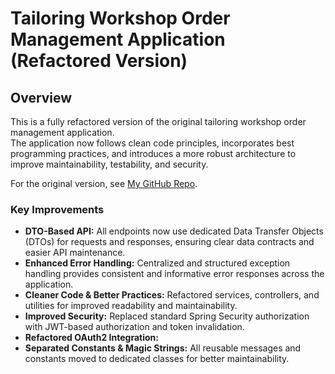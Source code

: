 # Tailoring Workshop Order Management Application (Refactored Version)

## Overview
This is a fully refactored version of the original tailoring workshop order management application.  
The application now follows clean code principles, incorporates best programming practices, and introduces a more robust architecture to improve maintainability, testability, and security.  

For the original version, see [My GitHub Repo](https://github.com/LBolechow/Praca-dyplomowa-SpringBoot-old).

 ### Key Improvements
- **DTO-Based API:** All endpoints now use dedicated Data Transfer Objects (DTOs) for requests and responses, ensuring clear data contracts and easier API maintenance.  
- **Enhanced Error Handling:** Centralized and structured exception handling provides consistent and informative error responses across the application.  
- **Cleaner Code & Better Practices:** Refactored services, controllers, and utilities for improved readability and maintainability.  
- **Improved Security:** Replaced standard Spring Security authorization with JWT-based authorization and token invalidation.  
- **Refactored OAuth2 Integration:**
- **Separated Constants & Magic Strings:** All reusable messages and constants moved to dedicated classes for better maintainability.
